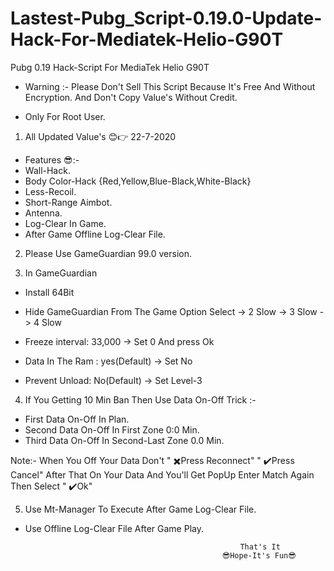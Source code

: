 # Lastest-Pubg_Script-0.19.0-Update-Hack-For-Mediatek-Helio-G90T
Pubg 0.19 Hack-Script For MediaTek Helio G90T

* Warning :- Please Don't Sell This Script Because It's Free And Without Encryption. And Don't Copy Value's Without Credit.

* Only For Root User.

1. All Updated Value's 😊👉 22-7-2020

* Features 😎:-
* Wall-Hack.
* Body Color-Hack {Red,Yellow,Blue-Black,White-Black}
* Less-Recoil.
* Short-Range Aimbot.
* Antenna.
* Log-Clear In Game.
* After Game Offline Log-Clear File.

2. Please Use GameGuardian 99.0 version.

3. In GameGuardian
* Install 64Bit

* Hide GameGuardian From The Game Option Select
-> 2 Slow
-> 3 Slow
-> 4 Slow

* Freeze interval: 33,000
-> Set 0 And press Ok

* Data In The Ram : yes(Default)
-> Set No

* Prevent Unload: No(Default)
-> Set Level-3

4. If You Getting 10 Min Ban Then Use Data On-Off Trick :-
* First Data On-Off In Plan.
* Second Data On-Off In First Zone 0:0 Min.
* Third Data On-Off In Second-Last Zone 0.0 Min.

Note:- When You Off Your Data Don't " ✖️Press Reconnect" " ✔️Press Cancel" After That On Your Data And You'll Get PopUp Enter Match Again Then Select " ✔️Ok"

5. Use Mt-Manager To Execute After Game Log-Clear File.
* Use Offline Log-Clear File After Game Play.


                                                      That's It
                                                  😎Hope-It's Fun😎
